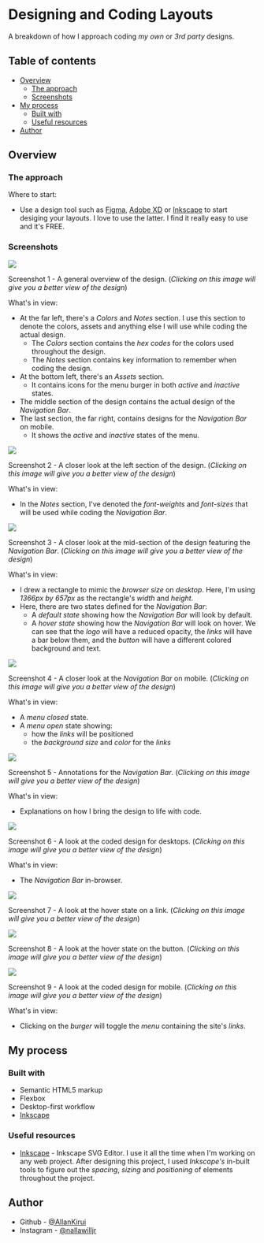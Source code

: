 # Designing and Coding Layouts

A breakdown of how I approach coding _my own_ or _3rd party_ designs.

## Table of contents

-  [Overview](#overview)
   -  [The approach](#the-approach)
   -  [Screenshots](#screenshots)
-  [My process](#my-process)
   -  [Built with](#built-with)
   -  [Useful resources](#useful-resources)
-  [Author](#author)

## Overview

### The approach

Where to start:

-  Use a design tool such as [Figma](https://www.figma.com/), [Adobe XD](https://www.adobe.com/products/xd.html) or [Inkscape](https://inkscape.org/) to start desiging your layouts. I love to use the latter. I find it really easy to use and it's FREE.

### Screenshots

![](./img/markdown_images/1.png)

Screenshot 1 - A general overview of the design. (_Clicking on this image will give you a better view of the design_)

What's in view:

-  At the far left, there's a _Colors_ and _Notes_ section. I use this section to denote the colors, assets and anything else I will use while coding the actual design.
   -  The _Colors_ section contains the _hex codes_ for the colors used throughout the design.
   -  The _Notes_ section contains key information to remember when coding the design.
-  At the bottom left, there's an _Assets_ section.
   -  It contains icons for the menu burger in both _active_ and _inactive_ states.
-  The middle section of the design contains the actual design of the _Navigation Bar_.
-  The last section, the far right, contains designs for the _Navigation Bar_ on mobile.
   -  It shows the _active_ and _inactive_ states of the menu.

![](./img/markdown_images/2.png)

Screenshot 2 - A closer look at the left section of the design. (_Clicking on this image will give you a better view of the design_)

What's in view:

-  In the _Notes_ section, I've denoted the _font-weights_ and _font-sizes_ that will be used while coding the _Navigation Bar_.

![](./img/markdown_images/3.png)

Screenshot 3 - A closer look at the mid-section of the design featuring the _Navigation Bar_. (_Clicking on this image will give you a better view of the design_)

What's in view:

-  I drew a rectangle to mimic the _browser size_ on _desktop_. Here, I'm using _1366px by 657px_ as the rectangle's _width_ and _height_.
-  Here, there are two states defined for the _Navigation Bar_:
   -  A _default state_ showing how the _Navigation Bar_ will look by default.
   -  A _hover state_ showing how the _Navigation Bar_ will look on hover. We can see that the _logo_ will have a reduced opacity, the _links_ will have a bar below them, and the _button_ will have a different colored background and text.

![](./img/markdown_images/4.png)

Screenshot 4 - A closer look at the _Navigation Bar_ on mobile. (_Clicking on this image will give you a better view of the design_)

What's in view:

-  A _menu closed_ state.
-  A _menu open_ state showing:
   -  how the _links_ will be positioned
   -  the _background size_ and _color_ for the _links_

![](./img/markdown_images/5.png)

Screenshot 5 - Annotations for the _Navigation Bar_. (_Clicking on this image will give you a better view of the design_)

What's in view:

-  Explanations on how I bring the design to life with code.

![](./img/markdown_images/6.png)

Screenshot 6 - A look at the coded design for desktops. (_Clicking on this image will give you a better view of the design_)

What's in view:

-  The _Navigation Bar_ in-browser.

![](./img/markdown_images/7.png)

Screenshot 7 - A look at the hover state on a link. (_Clicking on this image will give you a better view of the design_)

![](./img/markdown_images/8.png)

Screenshot 8 - A look at the hover state on the button. (_Clicking on this image will give you a better view of the design_)

![](./img/markdown_images/9.png)

Screenshot 9 - A look at the coded design for mobile. (_Clicking on this image will give you a better view of the design_)

What's in view:

-  Clicking on the _burger_ will toggle the _menu_ containing the site's _links_.

## My process

### Built with

-  Semantic HTML5 markup
-  Flexbox
-  Desktop-first workflow
-  [Inkscape](https://inkscape.org)

### Useful resources

-  [Inkscape](https://inkscape.org) - Inkscape SVG Editor. I use it all the time when I'm working on any web project. After designing this project, I used _Inkscape's_ in-built tools to figure out the _spacing_, _sizing_ and _positioning_ of elements throughout the project.

## Author

-  Github - [@AllanKirui](https://www.github.com/AllanKirui)
-  Instagram - [@nallawilljr](https://www.instagram.com/nallawilljr)

